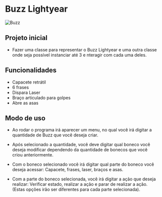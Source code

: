 # **Buzz Lightyear**

![Buzz](https://www.google.com/url?sa=i&source=images&cd=&cad=rja&uact=8&ved=2ahUKEwjx487m653hAhXDJbkGHVvMCncQjRx6BAgBEAU&url=https%3A%2F%2Fgiphy.com%2Fgifs%2Fdisney-pixar-disneypixar-ZKYJPGD1Bd31K&psig=AOvVaw15Io7kHiwnoeSNzQgwt6NS&ust=1553622138500839.png)

## **Projeto inicial**

- Fazer uma classe para representar o Buzz Lightyear e uma outra classe onde seja possível instanciar até 3 e  nteragir com cada uma deles.

## **Funcionalidades**

- Capacete retrátil
- 6 frases
- Dispara Laser
- Braço articulado para golpes
- Abre as asas

## **Modo de uso**

- Ao rodar o programa irá aparecer um menu, no qual você irá digitar a quantidade de Buzz que você deseja criar.

- Após selecionado a quantidade, você deve digitar qual boneco você deseja modificar dependendo da quantidade de bonecos que você criou anteriormente.

- Com o boneco selecionado você irá digitar qual parte do boneco você deseja acessar: Capacete, frases, laser, braços e asas.

- Com a parte do boneco selecionada, você irá digitar a ação que deseja realizar: Verificar estado, realizar a ação e parar de realizar a ação. (Estas opções irão ser diferentes para cada parte selecionada).
